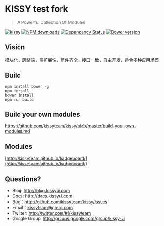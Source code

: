 # KISSY test fork

> A Powerful Collection Of Modules

[![kissy](https://nodei.co/npm/kissy.png)](https://npmjs.org/package/kissy)
[![NPM downloads](http://img.shields.io/npm/dm/kissy.svg)](https://npmjs.org/package/kissy)
[![Dependency Status](https://gemnasium.com/kissyteam/kissy.png)](https://gemnasium.com/kissyteam/kissy)
[![Bower version](https://badge.fury.io/bo/kissy.svg)](http://badge.fury.io/bo/kissy)

## Vision

模块化，跨终端，高扩展性，组件齐全，接口一致，自主开发，适合多种应用场景

## Build

```
npm install bower -g
npm install
bower install
npm run build
```

## Build your own modules

https://github.com/kissyteam/kissy/blob/master/build-your-own-modules.md

## Modules

[http://kissyteam.github.io/badgeboard/](http://kissyteam.github.io/badgeboard/)

## Questions?

 - Blog: <http://blog.kissyui.com>
 - Docs: <http://docs.kissyui.com>
 - Bug：<http://github.com/kissyteam/kissy/issues>
 - Email：<kissyteam@gmail.com>
 - Twitter: <http://twitter.com/#!/kissyteam>
 - Google Group: <http://groups.google.com/group/kissy-ui>

